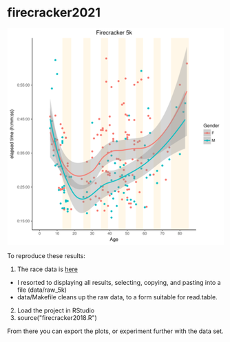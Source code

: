 # firecracker2021
![alt text](https://github.com/aaronferrucci/firecracker2018/blob/2019/time_vs_age5k.svg "5k time vs. age image")

To reproduce these results: 
1. The race data is [here](https://runsignup.com/Race/Results/47158/?rsus=100-200-fe20fdef-2ac6-4a9b-ba22-de732186e749#resultSetId-161091;perpage:10)
  * I resorted to displaying all results, selecting, copying, and pasting into
    a file (data/raw_5k)
  * data/Makefile cleans up the raw data, to a form suitable for read.table.
2. Load the project in RStudio
3. source("firecracker2018.R")

From there you can export the plots, or experiment further with the data set.


